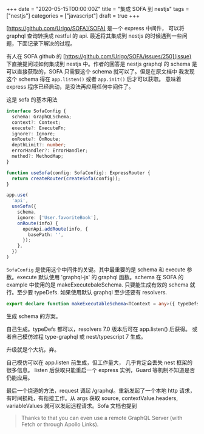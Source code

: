 +++
date = "2020-05-15T00:00:00Z"
title = "集成 SOFA 到 nestjs"
tags = ["nestjs"]
categories = ["javascript"]
draft = true
+++

[https://github.com/Urigo/SOFA](SOFA) 是一个 express 中间件，
可以将 graphql 查询转换成 restful 的 api. 最近将其集成到 nestjs
的时候遇到一些问题，下面记录下解决的过程。

有人在 SOFA github 的 [https://github.com/Urigo/SOFA/issues/250](issue)
下直接提问过如何集成到 nestjs 中。作者的回答是 nestjs graphql 的
schema 是可以直接获取的，SOFA 只需要这个 schema 就可以了。但是在原文档中
我发现这个 schema 得在 `app.listen()` 或者 `app.init()` 后才可以获取。
意味着 express 程序已经启动，是没法再应用任何中间件了。

这是 sofa 的基本用法

```ts
interface SofaConfig {
  schema: GraphQLSchema;
  context?: Context;
  execute?: ExecuteFn;
  ignore?: Ignore;
  onRoute?: OnRoute;
  depthLimit?: number;
  errorHandler?: ErrorHandler;
  method?: MethodMap;
}

function useSofa(config: SofaConfig): ExpressRouter {
  return createRouter(createSofa(config));
}

app.use(
  'api',
  useSofa({
    schema,
    ignore: ['User.favoriteBook'],
    onRoute(info) {
      openApi.addRoute(info, {
        basePath: '',
      });
    },
  })
)
```

`SofaConfig` 是使用这个中间件的关键。其中最重要的是 schema 和 execute
参数。execute 默认使用 'graphql-js' 的 graphql 函数。schema 在 SOFA
的 example 中使用的是 makeExecutebaleSchema. 只要能生成有效的 schema
就行。至少要 typeDefs. 如果使用默认 graphql 至少还要有 resolvers.

```ts
export declare function makeExecutableSchema<TContext = any>({ typeDefs, resolvers, connectors, logger, allowUndefinedInResolve, resolverValidationOptions, directiveResolvers, schemaDirectives, parseOptions, inheritResolversFromInterfaces, }: IExecutableSchemaDefinition<TContext>): GraphQLSchema;
```

生成 schema 的方案。

自己生成。typeDefs 都可以，resolvers 7.0 版本后可在 app.listen() 后获得。
或者自己模仿过程 type-graphql 或 nest/typescript 7 生成。

升级就是个大坑，弃。

自己模仿可以在 app.listen 前生成，但工作量大，
几乎肯定会丢失 nest 框架的很多信息。
listen 后获取只能重启一个 express 实例，Guard 等机制不知道是否仍能应用。

最后一个绕道的方法，request 调起 /graphql。重新发起了一个本地 http 请求，
有时间损耗，有衔接工作。从 args 获取 source, contextValue.headers,
variableValues 就可以发起远程请求。Sofa 文档也提到

> Thanks to that you can even use a remote GraphQL Server (with Fetch or through Apollo Links).
